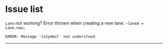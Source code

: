 # Issue list

`Lane` not working? Error thrown when creating a new lane: `~laneA = Lane.new;`

`ERROR: Message 'isSymbol' not understood.`

-------


